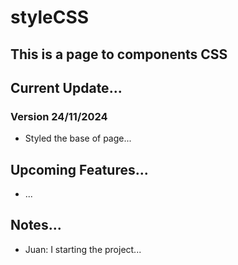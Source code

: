 # styleCSS

## This is a page to components CSS

## Current Update...

### Version 24/11/2024

- Styled the base of page...

## Upcoming Features...

- ...

## Notes...

- Juan: I starting the project...
